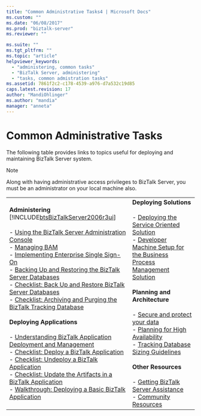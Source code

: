 ```yaml
---
title: "Common Administrative Tasks4 | Microsoft Docs"
ms.custom: ""
ms.date: "06/08/2017"
ms.prod: "biztalk-server"
ms.reviewer: ""

ms.suite: ""
ms.tgt_pltfrm: ""
ms.topic: "article"
helpviewer_keywords: 
  - "administering, common tasks"
  - "BizTalk Server, administering"
  - "tasks, common admistration tasks"
ms.assetid: 7861f2c2-c178-4539-a976-d7a532c19d85
caps.latest.revision: 17
author: "MandiOhlinger"
ms.author: "mandia"
manager: "anneta"
---
```

# Common Administrative Tasks
The following table provides links to topics useful for deploying and maintaining BizTalk Server system.  

> [!NOTE]
>  Along with having administrative access privileges to BizTalk Server, you must be an administrator on your local machine also.  

|                                                                                                                                                                                                                                                                                                                                                                                                                                                                                                                                                                                                                                                                                                                                                                                                                                                                                                                                                                                                                                                                                                                                                                                                                                                                                                                                                                                                                                                                                                       |                                                                                                                                                                                                                                                                                                                                                                                                                                                                                                                                                                                                                                                                                                                                                                                                                                             |
|-------------------------------------------------------------------------------------------------------------------------------------------------------------------------------------------------------------------------------------------------------------------------------------------------------------------------------------------------------------------------------------------------------------------------------------------------------------------------------------------------------------------------------------------------------------------------------------------------------------------------------------------------------------------------------------------------------------------------------------------------------------------------------------------------------------------------------------------------------------------------------------------------------------------------------------------------------------------------------------------------------------------------------------------------------------------------------------------------------------------------------------------------------------------------------------------------------------------------------------------------------------------------------------------------------------------------------------------------------------------------------------------------------------------------------------------------------------------------------------------------------|---------------------------------------------------------------------------------------------------------------------------------------------------------------------------------------------------------------------------------------------------------------------------------------------------------------------------------------------------------------------------------------------------------------------------------------------------------------------------------------------------------------------------------------------------------------------------------------------------------------------------------------------------------------------------------------------------------------------------------------------------------------------------------------------------------------------------------------------|
| **Administering**  [!INCLUDE[btsBizTalkServer2006r3ui](../includes/btsbiztalkserver2006r3ui-md.md)]<br /><br /> -   [Using the BizTalk Server Administration Console](../core/using-the-biztalk-server-administration-console.md)<br />-   [Managing BAM](../core/managing-bam.md)<br />-   [Implementing Enterprise Single Sign-On](../core/implementing-enterprise-single-sign-on.md)<br />-   [Backing Up and Restoring the BizTalk Server Databases](../core/backing-up-and-restoring-the-biztalk-server-databases.md)<br />-   [Checklist: Back Up and Restore BizTalk Server Databases](../core/checklist-back-up-and-restore-biztalk-server-databases.md)<br />-   [Checklist: Archiving and Purging the BizTalk Tracking Database](../core/checklist-archiving-and-purging-the-biztalk-tracking-database.md)<br /><br /> **Deploying Applications**<br /><br /> -   [Understanding BizTalk Application Deployment and Management](../core/understanding-biztalk-application-deployment-and-management.md)<br />-   [Checklist: Deploy a BizTalk Application](../core/checklist-deploy-a-biztalk-application.md)<br />-   [Checklist: Undeploy a BizTalk Application](../core/checklist-undeploy-a-biztalk-application.md)<br />-   [Checklist: Update the Artifacts in a BizTalk Application](../core/checklist-update-the-artifacts-in-a-biztalk-application.md)<br />-   [Walkthrough: Deploying a Basic BizTalk Application](../core/walkthrough-deploying-a-basic-biztalk-application.md) | **Deploying Solutions**<br /><br /> -   [Deploying the Service Oriented Solution](../core/deploying-the-service-oriented-solution.md)<br />-   [Developer Machine Setup for the Business Process Management Solution](../core/developer-machine-setup-for-the-business-process-management-solution.md)<br /><br /> **Planning and Architecture**<br /><br /> -   [Secure and protect your data](../core/secure-and-protect-your-biztalk-messages.md)<br />-   [Planning for High Availability](../core/planning-for-high-availability3.md)<br />-   [Tracking Database Sizing Guidelines](../core/tracking-database-sizing-guidelines.md)<br /><br /> **Other Resources**<br /><br /> -   [Getting BizTalk Server Assistance](../core/getting-biztalk-server-assistance.md)<br />-   [Community Resources](../core/community-resources5.md) |

